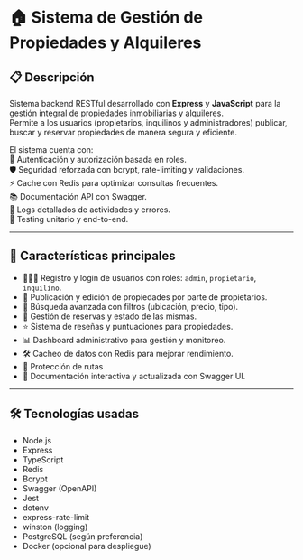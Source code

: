 # 🏠 Sistema de Gestión de Propiedades y Alquileres 

## 📋 Descripción

Sistema backend RESTful desarrollado con **Express** y **JavaScript** para la gestión integral de propiedades inmobiliarias y alquileres.  
Permite a los usuarios (propietarios, inquilinos y administradores) publicar, buscar y reservar propiedades de manera segura y eficiente.

El sistema cuenta con:  
🔐 Autenticación y autorización basada en roles.  
🛡️ Seguridad reforzada con bcrypt, rate-limiting y validaciones.  
⚡ Cache con Redis para optimizar consultas frecuentes.  
📚 Documentación API con Swagger.  
📝 Logs detallados de actividades y errores.  
🧪 Testing unitario y end-to-end.

---

## 🚀 Características principales

- 🧑‍🤝‍🧑 Registro y login de usuarios con roles: `admin`, `propietario`, `inquilino`.  
- 🏡 Publicación y edición de propiedades por parte de propietarios.  
- 🔎 Búsqueda avanzada con filtros (ubicación, precio, tipo).  
- 📅 Gestión de reservas y estado de las mismas.  
- ⭐ Sistema de reseñas y puntuaciones para propiedades.  
- 📊 Dashboard administrativo para gestión y monitoreo.  
- 🛠️ Cacheo de datos con Redis para mejorar rendimiento.  
- 🔐 Protección de rutas 
- 📖 Documentación interactiva y actualizada con Swagger UI.

---

## 🛠️ Tecnologías usadas

- Node.js  
- Express  
- TypeScript  
- Redis  
- Bcrypt  
- Swagger (OpenAPI)  
- Jest   
- dotenv  
- express-rate-limit  
- winston (logging)  
- PostgreSQL (según preferencia)  
- Docker (opcional para despliegue)
